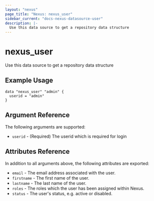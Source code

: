 ```yaml
---
layout: "nexus"
page_title: "Nexus: nexus_user"
sidebar_current: "docs-nexus-datasource-user"
description: |-
  Use this data source to get a repository data structure
---
```


# nexus_user

Use this data source to get a repository data structure

## Example Usage

```hcl
data "nexus_user" "admin" {
  userid = "admin"
}
```

## Argument Reference

The following arguments are supported:

* `userid` - (Required) The userid which is required for login

## Attributes Reference

In addition to all arguments above, the following attributes are exported:

* `email` - The email address associated with the user.
* `firstname` - The first name of the user.
* `lastname` - The last name of the user.
* `roles` - The roles which the user has been assigned within Nexus.
* `status` - The user's status, e.g. active or disabled.


